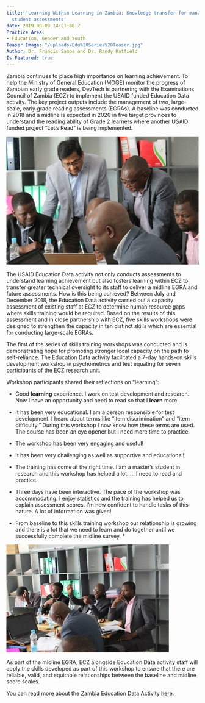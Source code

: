 ```yaml
---
title: 'Learning Within Learning in Zambia: Knowledge transfer for managing better
  student assessments'
date: 2019-09-09 14:21:00 Z
Practice Area:
- Education, Gender and Youth
Teaser Image: "/uploads/Edu%20Series%20Teaser.jpg"
Author: Dr. Francis Sampa and Dr. Randy Hatfield
Is Featured: true
---
```


Zambia continues to place high importance on learning achievement.  To help the Ministry of General Education (MOGE) monitor the progress of Zambian early grade readers, DevTech is partnering with the Examinations Council of Zambia (ECZ) to implement the USAID funded Education Data activity. The key project outputs include the management of two, large-scale, early grade reading assessments (EGRAs). A baseline was conducted in 2018 and a midline is expected in 2020 in five target provinces to understand the reading ability of Grade 2 learners where another USAID funded project “Let’s Read” is being implemented.

![Zambia Edu 1.jpg](/uploads/Zambia%20Edu%201.jpg)

The USAID Education Data activity not only conducts assessments to understand learning achievement but also fosters learning within ECZ to transfer greater technical oversight to its staff to deliver a midline EGRA and future assessments. How is this being achieved?  Between July and December 2018, the Education Data activity carried out a capacity assessment of existing staff at ECZ to determine human resource gaps where skills training would be required. Based on the results of this assessment and in close partnership with ECZ, five skills workshops were designed to strengthen the capacity in ten distinct skills which are essential for conducting large-scale EGRAs. 

The first of the series of skills training workshops was conducted and is demonstrating hope for promoting stronger local capacity on the path to self-reliance. The Education Data activity facilitated a 7-day hands-on skills development workshop in psychometrics and test equating for seven participants of the ECZ research unit. 

Workshop participants shared their reflections on “learning”:

* Good **learning** experience. I work on test development and research. Now I have an opportunity and need to read so that I **learn** more. 

* It has been very educational. I am a person responsible for test development. I heard about terms like “item discrimination” and “item difficulty.” During this workshop I now know how these terms are used. The course has been an eye opener but I need more time to practice.

* The workshop has been very engaging and useful!

* It has been very challenging as well as supportive and educational!

* The training has come at the right time. I am a master’s student in research and this workshop has helped a lot. … I need to read and practice. 

* Three days have been interactive. The pace of the workshop was accommodating. I enjoy statistics and the training has helped us to explain assessment scores. I’m now confident to handle tasks of this nature. A lot of information was given!

* From baseline to this skills training workshop our relationship is growing and there is a lot that we need to learn and do together until we successfully complete the midline survey. *

![Zambia Edu 2.jpg](/uploads/Zambia%20Edu%202.jpg)

As part of the midline EGRA, ECZ alongside Education Data activity staff will apply the skills developed as part of this workshop to ensure that there are reliable, valid, and equitable relationships between the baseline and midline score scales.

You can read more about the Zambia Education Data Activity [here](https://devtechsys.com/insights/2018/10/31/devtech-project-spotlight-evaluation-of-the-usaid-slash-zambia-education-program/). 